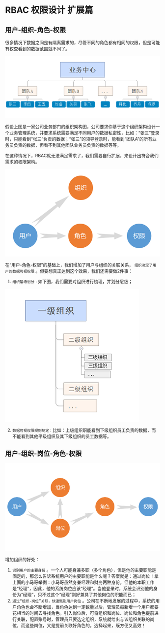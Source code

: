 # RBAC 权限设计 扩展篇

## 用户-组织-角色-权限

很多情况下数据之间是有隔离需求的，尽管不同的角色都有相同的权限，但是可能有权查看到的数据范围就不同了。

![RBAC扩展公司架构图](assets/images/RBAC扩展公司架构图.png)

假设上图是一家公司业务部门的组织架构图，公司要求你基于这个组织架构设计一个业务管理系统，并要求系统需要满足不同用户的数据私密性，比如：“张三”登录时，只能看到“张三”负责的数据；“张三”的领导登录时，能看到“团队A”的所有业务员负责的数据，但看不到其他团队业务员负责的数据等等。

在这种情况下，RBAC就无法满足需求了，我们需要自行扩展，来设计出符合我们需求的权限架构。

![RBAC加组织](assets/images/RBAC加组织.png)

在“用户-角色-权限”的基础上，我们增加了用户与组织的关联关系， `组织决定了用户的数据可视权限` 。但要想真正达到这个效果，我们还需要做2件事：

1. `组织层级划分` : 如下图，我们需要对组织进行梳理，并划分层级；

   

![RBAC组织层级](assets/images/RBAC组织层级.png)

2. `数据可视权限规则制定` : 比如：上级组织职能看到下级组织员工负责的数据，而不能看到其他平级组织及其下级组织的员工数据等。

## 用户-组织-岗位-角色-权限

![RBAC加组织加岗位](assets/images/RBAC加组织加岗位.png)

增加组织的好处：

1. `识别用户的主要身份` 。一个人可能身兼多职（多个角色），但是他的主要职能是固定的，那怎么告诉系统用户的主要职能是什么呢？答案就是：通过岗位！拿上面的小马哥举例：小马哥虽然身兼经理和财务两种身份，但他的本职工作是“经理”，因此，他的系统岗位应该“经理”。当他登录时，系统会识别他的身份为“经理”，只不过这个“经理”刚好兼具了其他岗位的职能而已；
2. `通过“组织-岗位”关联，快速甄别用户岗位` 。公司在不断地发展的过程中，系统的用户角色也会不断增加，当角色达到一定数量以后，管理员每新增一个用户都要花相当的时间去寻找角色。引入岗位后，可将组织和岗位、岗位和角色提前进行关联，配置账号时，管理员只要选定组织，系统就给出与该组织关联的岗位，而这些岗位，又是提前关联好角色的，选择起来，既方便又高效！
